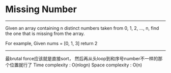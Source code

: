 # Missing Number
---
Given an array containing n distinct numbers taken from 0, 1, 2, ..., n, find the one that is missing from the array.

For example,
Given nums = [0, 1, 3] return 2

---
最brutal force应该就是直接sort， 然后再从头loop到和序号number不一样的那个位置就行了
Time complexity : O(nlogn)
Space complexity : O(n)